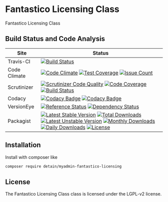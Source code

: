# Fantastico Licensing Class

Fantastico Licensing Class

## Build Status and Code Analysis

Site          | Status
--------------|---------------------------
Travis-CI     | [![Build Status](https://travis-ci.org/detain/myadmin-fantastico-licensing.svg?branch=master)](https://travis-ci.org/detain/myadmin-fantastico-licensing)
Code Climate  | [![Code Climate](https://codeclimate.com/github/detain/myadmin-fantastico-licensing/badges/gpa.svg)](https://codeclimate.com/github/detain/myadmin-fantastico-licensing) [![Test Coverage](https://codeclimate.com/github/detain/myadmin-fantastico-licensing/badges/coverage.svg)](https://codeclimate.com/github/detain/myadmin-fantastico-licensing/coverage) [![Issue Count](https://codeclimate.com/github/detain/myadmin-fantastico-licensing/badges/issue_count.svg)](https://codeclimate.com/github/detain/myadmin-fantastico-licensing)
Scrutinizer   | [![Scrutinizer Code Quality](https://scrutinizer-ci.com/g/detain/myadmin-fantastico-licensing/badges/quality-score.png?b=master)](https://scrutinizer-ci.com/g/detain/myadmin-fantastico-licensing/?branch=master) [![Code Coverage](https://scrutinizer-ci.com/g/detain/myadmin-fantastico-licensing/badges/coverage.png?b=master)](https://scrutinizer-ci.com/g/detain/myadmin-fantastico-licensing/?branch=master) [![Build Status](https://scrutinizer-ci.com/g/detain/myadmin-fantastico-licensing/badges/build.png?b=master)](https://scrutinizer-ci.com/g/detain/myadmin-fantastico-licensing/build-status/master)
Codacy        | [![Codacy Badge](https://api.codacy.com/project/badge/Grade/226251fc068f4fd5b4b4ef9a40011d06)](https://www.codacy.com/app/detain/myadmin-fantastico-licensing) [![Codacy Badge](https://api.codacy.com/project/badge/Coverage/25fa74eb74c947bf969602fcfe87e349)](https://www.codacy.com/app/detain/myadmin-fantastico-licensing?utm_source=github.com&utm_medium=referral&utm_content=detain/myadmin-fantastico-licensing&utm_campaign=Badge_Coverage)
VersionEye    | [![Reference Status](https://www.versioneye.com/php/detain:myadmin-fantastico-licensing/reference_badge.svg?style=flat)](https://www.versioneye.com/php/detain:myadmin-fantastico-licensing/references) [![Dependency Status](https://www.versioneye.com/user/projects/592f7318bafc5500414dfd2a/badge.svg?style=flat-square)](https://www.versioneye.com/user/projects/592f7318bafc5500414dfd2a)
Packagist     | [![Latest Stable Version](https://poser.pugx.org/detain/myadmin-fantastico-licensing/version)](https://packagist.org/packages/detain/myadmin-fantastico-licensing) [![Total Downloads](https://poser.pugx.org/detain/myadmin-fantastico-licensing/downloads)](https://packagist.org/packages/detain/myadmin-fantastico-licensing) [![Latest Unstable Version](https://poser.pugx.org/detain/myadmin-fantastico-licensing/v/unstable)](//packagist.org/packages/detain/myadmin-fantastico-licensing) [![Monthly Downloads](https://poser.pugx.org/detain/myadmin-fantastico-licensing/d/monthly)](https://packagist.org/packages/detain/myadmin-fantastico-licensing) [![Daily Downloads](https://poser.pugx.org/detain/myadmin-fantastico-licensing/d/daily)](https://packagist.org/packages/detain/myadmin-fantastico-licensing) [![License](https://poser.pugx.org/detain/myadmin-fantastico-licensing/license)](https://packagist.org/packages/detain/myadmin-fantastico-licensing)


## Installation

Install with composer like

```sh
composer require detain/myadmin-fantastico-licensing
```

## License

The Fantastico Licensing Class class is licensed under the LGPL-v2 license.

